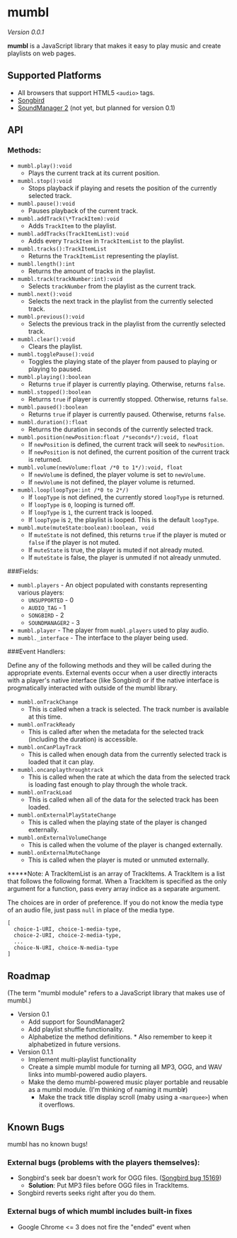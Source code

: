 mumbl
=====

*Version 0.0.1*

**mumbl** is a JavaScript library that makes it easy to play music and create playlists on web pages.

Supported Platforms
-------------------

 * All browsers that support HTML5 `<audio>` tags.
 * [Songbird][1]
 * [SoundManager 2][2] (not yet, but planned for version 0.1)

API
---

### Methods:

 * `mumbl.play():void`
   * Plays the current track at its current position.
 * `mumbl.stop():void`
   * Stops playback if playing and resets the position of the currently selected track.
 * `mumbl.pause():void`
   * Pauses playback of the current track.
 * `mumbl.addTrack(\*TrackItem):void`
   * Adds `TrackItem` to the playlist.
 * `mumbl.addTracks(TrackItemList):void`
   * Adds every `TrackItem` in `TrackItemList` to the playlist.
 * `mumbl.tracks():TrackItemList`
   * Returns the `TrackItemList` representing the playlist.
 * `mumbl.length():int`
   * Returns the amount of tracks in the playlist.
 * `mumbl.track(trackNumber:int):void`
   * Selects `trackNumber` from the playlist as the current track.
 * `mumbl.next():void`
   * Selects the next track in the playlist from the currently selected track.
 * `mumbl.previous():void`
   * Selects the previous track in the playlist from the currently selected track.
 * `mumbl.clear():void`
   * Clears the playlist.
 * `mumbl.togglePause():void`
   * Toggles the playing state of the player from paused to playing or playing to paused.
 * `mumbl.playing():boolean`
   * Returns `true` if player is currently playing. Otherwise, returns `false`.
 * `mumbl.stopped():boolean`
   * Returns `true` if player is currently stopped. Otherwise, returns `false`.
 * `mumbl.paused():boolean`
   * Returns `true` if player is currently paused. Otherwise, returns `false`.
 * `mumbl.duration():float`
   * Returns the duration in seconds of the currently selected track.
 * `mumbl.position(newPosition:float /*seconds*/):void, float`
   * If `newPosition` is defined, the current track will seek to `newPosition`.
   * If `newPosition` is not defined, the current position of the current track is returned.
 * `mumbl.volume(newVolume:float /*0 to 1*/):void, float`
   * If `newVolume` is defined, the player volume is set to `newVolume`.
   * If `newVolume` is not defined, the player volume is returned.
 * `mumbl.loop(loopType:int /*0 to 2*/)`
   * If `loopType` is not defined, the currently stored `loopType` is returned.
   * If `loopType` is `0`, looping is turned off.
   * If `loopType` is `1`, the current track is looped.
   * If `loopType` is `2`, the playlist is looped. This is the default `loopType`.
 * `mumbl.mute(muteState:boolean):boolean, void`
   * If `muteState` is not defined, this returns `true` if the player is muted or `false` if the player is not muted.
   * If `muteState` is true, the player is muted if not already muted.
   * If `muteState` is false, the player is unmuted if not already unmuted.

###Fields:

 * `mumbl.players` - An object populated with constants representing various players:
   * `UNSUPPORTED` - 0
   * `AUDIO_TAG` - 1
   * `SONGBIRD` - 2
   * `SOUNDMANAGER2` - 3
 * `mumbl.player` - The player from `mumbl.players` used to play audio.
 * `mumbl._interface` - The interface to the player being used.

###Event Handlers:

Define any of the following methods and they will be called during the appropriate events. External events occur when a user directly interacts with a player's native interface (like Songbird) or if the native interface is progmatically interacted with outside of the mumbl library.

 * `mumbl.onTrackChange`
   * This is called when a track is selected. The track number is available at this time.
 * `mumbl.onTrackReady`
   * This is called after when the metadata for the selected track (including the duration) is accessible.
 * `mumbl.onCanPlayTrack`
   * This is called when enough data from the currently selected track is loaded that it can play.
 * `mumbl.oncanplaythroughtrack`
   * This is called when the rate at which the data from the selected track is loading fast enough to play through the whole track.
 * `mumbl.onTrackLoad`
   * This is called when all of the data for the selected track has been loaded.
 * `mumbl.onExternalPlayStateChange`
   * This is called when the playing state of the player is changed externally.
 * `mumbl.onExternalVolumeChange`
   * This is called when the volume of the player is changed externally.
 * `mumbl.onExternalMuteChange`
   * This is called when the player is muted or unmuted externally.


**\***Note: A TrackItemList is an array of TrackItems. A TrackItem is a list that follows the following format. When a TrackItem is specified as the only argument for a function, pass every array indice as a separate argument.


The choices are in order of preference. If you do not know the media type of an audio file, just pass `null` in place of the media type.

    [
      choice-1-URI, choice-1-media-type,
      choice-2-URI, choice-2-media-type,
      ...
      choice-N-URI, choice-N-media-type
    ]


Roadmap
-------

(The term "mumbl module" refers to a JavaScript library that makes use of mumbl.)

 * Version 0.1
   * Add support for SoundManager2
   * Add playlist shuffle functionality.
   * Alphabetize the method definitions. \* Also remember to keep it alphabetized in future versions.
 * Version 0.1.1
   * Implement multi-playlist functionality
   * Create a simple mumbl module for turning all MP3, OGG, and WAV links into mumbl-powered audio players.
   * Make the demo mumbl-powered music player portable and reusable as a mumbl module. (I'm thinking of naming it mumbl**r**)
     * Make the track title display scroll (maby using a `<marquee>`) when it overflows.

Known Bugs
----------

mumbl has no known bugs!

### External bugs (problems with the players themselves):

 * Songbird's seek bar doesn't work for OGG files. ([Songbird bug 15169][3])
   * **Solution**: Put MP3 files before OGG files in TrackItems.
 * Songbird reverts seeks right after you do them.

### External bugs of which mumbl includes built-in fixes

 * Google Chrome <= 3 does not fire the "ended" event when 


  [1]: http://getsongbird.com/
  [2]: http://www.schillmania.com/projects/soundmanager2/
  [3]: http://bugzilla.songbirdnest.com/show_bug.cgi?id=15169
